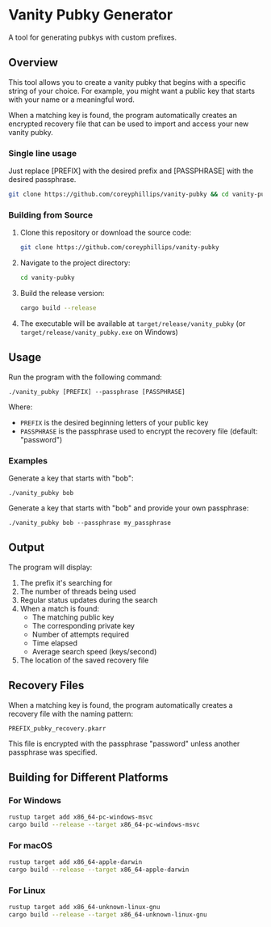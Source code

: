 # Vanity Pubky Generator

A tool for generating pubkys with custom prefixes.

## Overview

This tool allows you to create a vanity pubky that begins with a specific string of your choice. For example, you might want a public key that starts with your name or a meaningful word.

When a matching key is found, the program automatically creates an encrypted recovery file that can be used to import and access your new vanity pubky.

### Single line usage
Just replace [PREFIX] with the desired prefix and [PASSPHRASE] with the desired passphrase.
```bash
git clone https://github.com/coreyphillips/vanity-pubky && cd vanity-pubky && cargo build --release && ./target/release/vanity-pubky [PREFIX] --passphrase [PASSPHRASE]
```

### Building from Source

1. Clone this repository or download the source code:
   ```bash
   git clone https://github.com/coreyphillips/vanity-pubky
    ```
2. Navigate to the project directory:
   ```bash
   cd vanity-pubky
   ```
3. Build the release version:
   ```bash
   cargo build --release
   ```
4. The executable will be available at `target/release/vanity_pubky` (or `target/release/vanity_pubky.exe` on Windows)

## Usage

Run the program with the following command:

```
./vanity_pubky [PREFIX] --passphrase [PASSPHRASE]
```

Where:
- `PREFIX` is the desired beginning letters of your public key
- `PASSPHRASE` is the passphrase used to encrypt the recovery file (default: "password")

### Examples

Generate a key that starts with "bob":
```
./vanity_pubky bob
```

Generate a key that starts with "bob" and provide your own passphrase:
```
./vanity_pubky bob --passphrase my_passphrase
```

## Output

The program will display:
1. The prefix it's searching for
2. The number of threads being used
3. Regular status updates during the search
4. When a match is found:
    - The matching public key
    - The corresponding private key
    - Number of attempts required
    - Time elapsed
    - Average search speed (keys/second)
5. The location of the saved recovery file

## Recovery Files

When a matching key is found, the program automatically creates a recovery file with the naming pattern:
```
PREFIX_pubky_recovery.pkarr
```

This file is encrypted with the passphrase "password" unless another passphrase was specified.

## Building for Different Platforms

### For Windows
```bash
rustup target add x86_64-pc-windows-msvc
cargo build --release --target x86_64-pc-windows-msvc
```

### For macOS
```bash
rustup target add x86_64-apple-darwin
cargo build --release --target x86_64-apple-darwin
```

### For Linux
```bash
rustup target add x86_64-unknown-linux-gnu
cargo build --release --target x86_64-unknown-linux-gnu
```